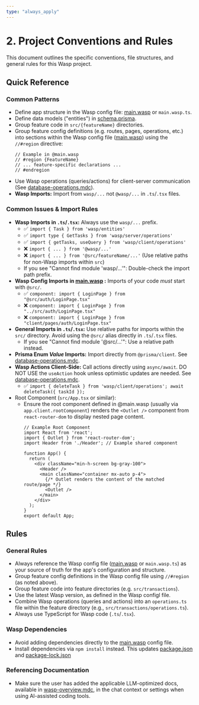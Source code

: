 ```yaml
---
type: "always_apply"
---
```


# 2. Project Conventions and Rules

This document outlines the specific conventions, file structures, and general rules for this Wasp project.

## Quick Reference

### Common Patterns

- Define app structure in the Wasp config file: [main.wasp](mdc:main.wasp) or `main.wasp.ts`.
- Define data models ("entities") in [schema.prisma](mdc:schema.prisma).
- Group feature code in `src/{featureName}` directories.
- Group feature config definitions (e.g. routes, pages, operations, etc.) into sections within the Wasp config file ([main.wasp](mdc:main.wasp)) using the `//#region` directive:
  ```wasp
  // Example in @main.wasp
  // #region {FeatureName}
  // ... feature-specific declarations ...
  // #endregion
  ```
- Use Wasp operations (queries/actions) for client-server communication (See [database-operations.mdc](mdc:template/app/.cursor/rules/database-operations.mdc)).
- **Wasp Imports:** Import from `wasp/...` not `@wasp/...` in `.ts`/`.tsx` files.

### Common Issues & Import Rules

- **Wasp Imports in `.ts`/`.tsx`:** Always use the `wasp/...` prefix.
  - ✅ `import { Task } from 'wasp/entities'`
  - ✅ `import type { GetTasks } from 'wasp/server/operations'`
  - ✅ `import { getTasks, useQuery } from 'wasp/client/operations'`
  - ❌ `import { ... } from '@wasp/...'`
  - ❌ `import { ... } from '@src/featureName/...'` (Use relative paths for non-Wasp imports within `src`)
  - If you see "Cannot find module 'wasp/...'": Double-check the import path prefix.
- **Wasp Config Imports in [main.wasp](mdc:main.wasp) :** Imports of your code *must* start with `@src/`.
  - ✅ `component: import { LoginPage } from "@src/auth/LoginPage.tsx"`
  - ❌ `component: import { LoginPage } from "../src/auth/LoginPage.tsx"`
  - ❌ `component: import { LoginPage } from "client/pages/auth/LoginPage.tsx"`
- **General Imports in `.ts`/`.tsx`:** Use relative paths for imports within the `src/` directory. Avoid using the `@src/` alias directly in `.ts`/`.tsx` files.
  - If you see "Cannot find module '@src/...'": Use a relative path instead.
- **Prisma Enum *Value* Imports:** Import directly from `@prisma/client`. See [database-operations.mdc](mdc:template/app/.cursor/rules/database-operations.mdc).
- **Wasp Actions Client-Side:** Call actions directly using `async/await`. DO NOT USE the `useAction` hook unless optimistic updates are needed. See [database-operations.mdc](mdc:template/app/.cursor/rules/database-operations.mdc).
  - ✅ `import { deleteTask } from 'wasp/client/operations'; await deleteTask({ taskId });`
- Root Component (`src/App.tsx` or similar):
  - Ensure the root component defined in @main.wasp (usually via `app.client.rootComponent`) renders the `<Outlet />` component from `react-router-dom` to display nested page content.
    ```tsx
    // Example Root Component
    import React from 'react';
    import { Outlet } from 'react-router-dom';
    import Header from './Header'; // Example shared component

    function App() {
      return (
        <div className="min-h-screen bg-gray-100">
          <Header />
          <main className="container mx-auto p-4">
            {/* Outlet renders the content of the matched route/page */}
            <Outlet />
          </main>
        </div>
      );
    }
    export default App;
    ```

## Rules

### General Rules

- Always reference the Wasp config file ([main.wasp](mdc:main.wasp) or `main.wasp.ts`) as your source of truth for the app's configuration and structure.
- Group feature config definitions in the Wasp config file using `//#region` (as noted above).
- Group feature code into feature directories (e.g. `src/transactions`).
- Use the latest Wasp version, as defined in the Wasp configl file.
- Combine Wasp operations (queries and actions) into an `operations.ts` file within the feature directory (e.g., `src/transactions/operations.ts`).
- Always use TypeScript for Wasp code (`.ts`/`.tsx`).

### Wasp Dependencies

- Avoid adding dependencies directly to the [main.wasp](mdc:main.wasp) config file.
- Install dependencies via `npm install` instead. This updates [package.json](mdc:package.json) and [package-lock.json](mdc:package-lock.json)

### Referencing Documentation
- Make sure the user has added the applicable LLM-optimized docs, available in  [wasp-overview.mdc](mdc:template/app/.cursor/rules/wasp-overview.mdc), in the chat context or settings when using AI-assisted coding tools.